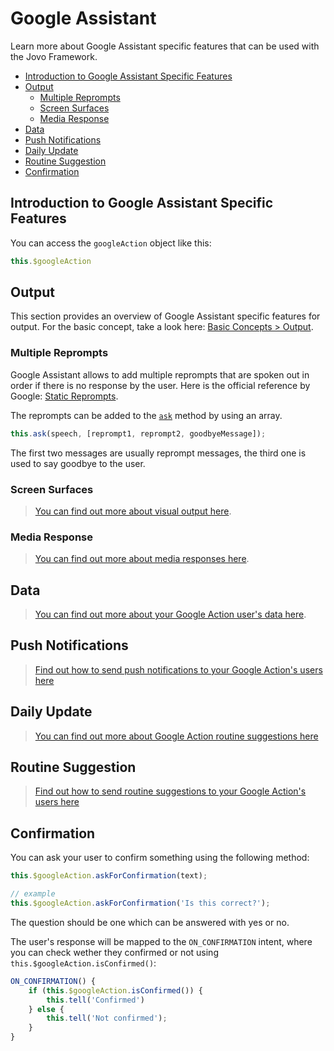 # Google Assistant

Learn more about Google Assistant specific features that can be used with the Jovo Framework.

* [Introduction to Google Assistant Specific Features](#introduction-to-google-assistant-specific-features)
* [Output](#output)
  * [Multiple Reprompts](#multiple-reprompts)
  * [Screen Surfaces](#screen-surfaces)
  * [Media Response](#media-response)
* [Data](#data)
* [Push Notifications](#push-notifications)
* [Daily Update](#daily-update)
* [Routine Suggestion](#routine-suggestion)
* [Confirmation](#confirmation)

## Introduction to Google Assistant Specific Features

You can access the `googleAction` object like this:

```javascript
this.$googleAction
```

## Output

This section provides an overview of Google Assistant specific features for output. For the basic concept, take a look here: [Basic Concepts > Output](../../basic-concepts/output './output'). 

### Multiple Reprompts

Google Assistant allows to add multiple reprompts that are spoken out in order if there is no response by the user. Here is the official reference by Google: [Static Reprompts](https://developers.google.com/actions/assistant/reprompts#static_reprompts).

The reprompts can be added to the [`ask`](../../basic-concepts/output#ask './output#ask') method by using an array.

```javascript
this.ask(speech, [reprompt1, reprompt2, goodbyeMessage]);
```

The first two messages are usually reprompt messages, the third one is used to say goodbye to the user.

### Screen Surfaces

> [You can find out more about visual output here](./visual.md './google-assistant/visual-output').

### Media Response

> [You can find out more about media responses here](./media-response.md './google-assistant/media-response').

## Data

> [You can find out more about your Google Action user's data here](./data.md './google-assistant/data').

## Push Notifications

> [Find out how to send push notifications to your Google Action's users here](./notifications.md './google-assistant/notifications')

## Daily Update

> [You can find out more about Google Action routine suggestions here](./daily-update.md './google-assistant/daily-update')

## Routine Suggestion

> [Find out how to send routine suggestions to your Google Action's users here](./routine-suggestion.md './google-assistant/routine-suggestion')

## Confirmation

You can ask your user to confirm something using the following method:

```javascript
this.$googleAction.askForConfirmation(text);

// example
this.$googleAction.askForConfirmation('Is this correct?');
```

The question should be one which can be answered with yes or no.

The user's response will be mapped to the `ON_CONFIRMATION` intent, where you can check wether they confirmed or not using `this.$googleAction.isConfirmed()`:

```javascript
ON_CONFIRMATION() {
    if (this.$googleAction.isConfirmed()) {
        this.tell('Confirmed')
    } else {
        this.tell('Not confirmed');
    }
}
```

<!--[metadata]: {"description": "Build Google Actions (Apps for Google Home) with the Jovo Framework. Learn more about Google Assistant specific features here",
"route": "google-assistant" }
-->
